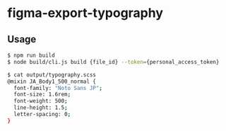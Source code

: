 # figma-export-typography

## Usage

```zsh
$ npm run build
$ node build/cli.js build {file_id} --token={personal_access_token}

$ cat output/typography.scss
@mixin JA_Body1_500_normal {
  font-family: "Noto Sans JP";
  font-size: 1.6rem;
  font-weight: 500;
  line-height: 1.5;
  letter-spacing: 0;
}
```